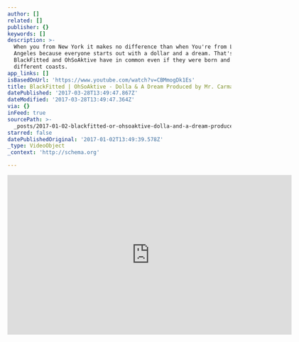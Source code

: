 ```yaml
---
author: []
related: []
publisher: {}
keywords: []
description: >-
  When you from New York it makes no difference than when You're from Los
  Angeles because everyone starts out with a dollar and a dream. That's what
  BlackFitted and OhSoAktive have in common even if they were born and raised on
  different coasts.
app_links: []
isBasedOnUrl: 'https://www.youtube.com/watch?v=CBMmogDk1Es'
title: BlackFitted | OhSoAktive - Dolla & A Dream Produced by Mr. Carmack
datePublished: '2017-03-28T13:49:47.867Z'
dateModified: '2017-03-28T13:49:47.364Z'
via: {}
inFeed: true
sourcePath: >-
  _posts/2017-01-02-blackfitted-or-ohsoaktive-dolla-and-a-dream-produced-by-mr-c.md
starred: false
datePublishedOriginal: '2017-01-02T13:49:39.578Z'
_type: VideoObject
_context: 'http://schema.org'

---
```

<iframe src="https://cdn.embedly.com/widgets/media.html?src=https%3A%2F%2Fwww.youtube.com%2Fembed%2FCBMmogDk1Es%3Ffeature%3Doembed&amp;url=http%3A%2F%2Fwww.youtube.com%2Fwatch%3Fv%3DCBMmogDk1Es&amp;image=https%3A%2F%2Fi.ytimg.com%2Fvi%2FCBMmogDk1Es%2Fhqdefault.jpg&amp;key=b7d04c9b404c499eba89ee7072e1c4f7&amp;type=text%2Fhtml&amp;schema=youtube" width="640" height="360" scrolling="no" frameborder="0" allowfullscreen="" style=""></iframe>